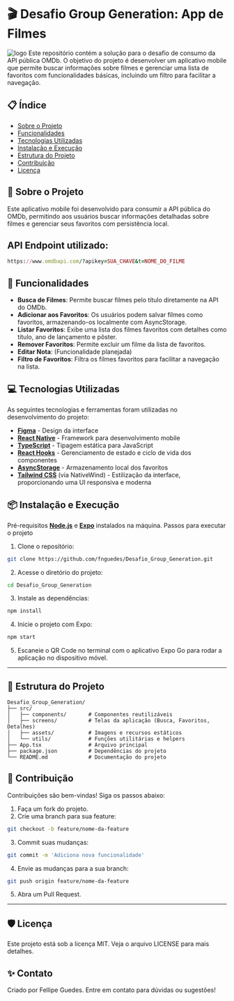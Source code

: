 # 🎬 Desafio Group Generation: App de Filmes
![logo](/Movie_Classifier/assets/banner.png)
Este repositório contém a solução para o desafio de consumo da API pública OMDb. O objetivo do projeto é desenvolver um aplicativo mobile que permite buscar informações sobre filmes e gerenciar uma lista de favoritos com funcionalidades básicas, incluindo um filtro para facilitar a navegação.

## 📋 Índice
- [Sobre o Projeto](#sobre-o-projeto)
- [Funcionalidades](#funcionalidades)
- [Tecnologias Utilizadas](#tecnologias-utilizadas)
- [Instalação e Execução](#instalação-e-execução)
- [Estrutura do Projeto](#estrutura-do-projeto)
- [Contribuição](#contribuição)
- [Licença](#licença)
## 📝 Sobre o Projeto
Este aplicativo mobile foi desenvolvido para consumir a API pública do OMDb, permitindo aos usuários buscar informações detalhadas sobre filmes e gerenciar seus favoritos com persistência local.

## API Endpoint utilizado:

```ruby
https://www.omdbapi.com/?apikey=SUA_CHAVE&t=NOME_DO_FILME
```
## 🚀 Funcionalidades
- **Busca de Filmes**: Permite buscar filmes pelo título diretamente na API do OMDb.
- **Adicionar aos Favoritos**: Os usuários podem salvar filmes como favoritos, armazenando-os localmente com AsyncStorage.
- **Listar Favoritos**: Exibe uma lista dos filmes favoritos com detalhes como título, ano de lançamento e pôster.
- **Remover Favoritos**: Permite excluir um filme da lista de favoritos.
- **Editar Nota**: (Funcionalidade planejada)
- **Filtro de Favoritos**: Filtra os filmes favoritos para facilitar a navegação na lista.
## 💻 Tecnologias Utilizadas
As seguintes tecnologias e ferramentas foram utilizadas no desenvolvimento do projeto:

- **[Figma](https://www.figma.com/design/ZZhjhgAJqwd6zUiLwL0AkA/Desafio?node-id=0-1&t=A9a3qPrutO4fNEOz-1)** - Design da interface
- **[React Native](https://reactnative.dev/docs/environment-setup)** - Framework para desenvolvimento mobile
- **[TypeScript](https://www.typescriptlang.org/docs/)** - Tipagem estática para JavaScript
- **[React Hooks](https://react.dev/reference/react/hooks)** - Gerenciamento de estado e ciclo de vida dos componentes
- **[AsyncStorage](https://react-native-async-storage.github.io/async-storage/docs/usage/)** - Armazenamento local dos favoritos
- **[Tailwind CSS](https://www.nativewind.dev)** (via NativeWind) - Estilização da interface, proporcionando uma UI responsiva e moderna
## 📦 Instalação e Execução
Pré-requisitos
**[Node.js](https://nodejs.org/en)** e **[Expo](https://nodejs.org/en)** instalados na máquina.
Passos para executar o projeto
1. Clone o repositório:
``` bash
git clone https://github.com/fnguedes/Desafio_Group_Generation.git
```
2. Acesse o diretório do projeto:
```bash
cd Desafio_Group_Generation
```

3. Instale as dependências:
```bash
npm install
```

4. Inicie o projeto com Expo:
```bash
npm start
```
5. Escaneie o QR Code no terminal com o aplicativo Expo Go para rodar a aplicação no dispositivo móvel.

***
## 📂 Estrutura do Projeto
```
Desafio_Group_Generation/
├── src/
│   ├── components/       # Componentes reutilizáveis
│   ├── screens/          # Telas da aplicação (Busca, Favoritos, Detalhes)
│   ├── assets/           # Imagens e recursos estáticos
│   └── utils/            # Funções utilitárias e helpers
├── App.tsx               # Arquivo principal
├── package.json          # Dependências do projeto
└── README.md             # Documentação do projeto
```
## 🤝 Contribuição
Contribuições são bem-vindas! Siga os passos abaixo:

1. Faça um fork do projeto.
2. Crie uma branch para sua feature:
``` bash
git checkout -b feature/nome-da-feature
``` 

3. Commit suas mudanças:
```bash
git commit -m 'Adiciona nova funcionalidade'
```

4. Envie as mudanças para a sua branch:
```bash
git push origin feature/nome-da-feature
```
5. Abra um Pull Request.

***
## 🛡️ Licença
Este projeto está sob a licença MIT. Veja o arquivo LICENSE para mais detalhes.

## ✨ Contato
Criado por Fellipe Guedes. Entre em contato para dúvidas ou sugestões!
